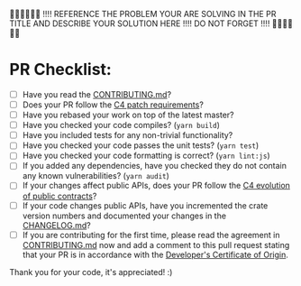 👮🏻👮🏻👮🏻 !!!! REFERENCE THE PROBLEM YOUR ARE SOLVING IN THE PR TITLE AND DESCRIBE YOUR SOLUTION HERE !!!! DO NOT FORGET !!!! 👮🏻👮🏻👮🏻


# PR Checklist:

- [ ] Have you read the [CONTRIBUTING.md](https://github.com/crypto-com/chain-desktop-wallet/blob/master/CONTRIBUTING.md)?
- [ ] Does your PR follow the [C4 patch requirements](https://rfc.zeromq.org/spec:42/C4/#23-patch-requirements)?
- [ ] Have you rebased your work on top of the latest master? 
- [ ] Have you checked your code compiles? (`yarn build`)
- [ ] Have you included tests for any non-trivial functionality?
- [ ] Have you checked your code passes the unit tests? (`yarn test`)
- [ ] Have you checked your code formatting is correct? (`yarn lint:js`)
- [ ] If you added any dependencies, have you checked they do not contain any known vulnerabilities? (`yarn audit`)
- [ ] If your changes affect public APIs, does your PR follow the [C4 evolution of public contracts](https://rfc.zeromq.org/spec:42/C4/#26-evolution-of-public-contracts)?
- [ ] If your code changes public APIs, have you incremented the crate version numbers and documented your changes in the [CHANGELOG.md](https://github.com/crypto-com/chain-main/blob/master/CHANGELOG.md)?
- [ ] If you are contributing for the first time, please read the agreement in [CONTRIBUTING.md](https://github.com/crypto-com/chain-desktop-wallet/blob/master/CONTRIBUTING.md) now and add a comment to this pull request stating that your PR is in accordance with the [Developer's Certificate of Origin](https://github.com/crypto-com/chain-desktop-wallet/blob/master/CONTRIBUTING.md#developer-certificate-of-origin).

Thank you for your code, it's appreciated! :)
